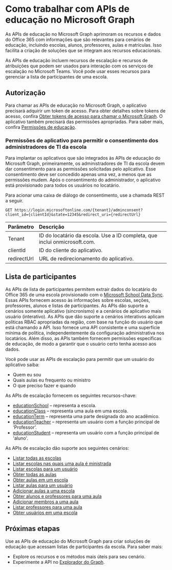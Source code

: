 # <a name="working-with-education-apis-in-microsoft-graph"></a>Como trabalhar com APIs de educação no Microsoft Graph

As APIs de educação no Microsoft Graph aprimoram os recursos e dados do Office 365 com informações que são relevantes para cenários de educação, incluindo escolas, alunos, professores, aulas e matrículas. Isso facilita a criação de soluções que se integram aos recursos educacionais.

As APIs de educação incluem recursos de escalação e recursos de atribuições que podem ser usados para interação com os serviços de escalação no Microsoft Teams. Você pode usar esses recursos para gerenciar a lista de participantes de uma escola.

## <a name="authorization"></a>Autorização

Para chamar as APIs de educação no Microsoft Graph, o aplicativo precisará adquirir um token de acesso. Para obter detalhes sobre tokens de acesso, confira [Obter tokens de acesso para chamar o Microsoft Graph](https://developer.microsoft.com/pt-BR/graph/docs/concepts/auth_overview). O aplicativo também precisará das permissões apropriadas. Para saber mais, confira [Permissões de educação](../../../concepts/permissions_reference.md#education-permissions). 

### <a name="app-permissions-to-enable-school-it-admins-to-consent"></a>Permissões de aplicativo para permitir o consentimento dos administradores de TI da escola 

Para implantar os aplicativos que são integrados às APIs de educação do Microsoft Graph, primeiramente, os administradores de TI da escola devem dar consentimento para as permissões solicitadas pelo aplicativo. Esse consentimento deve ser concedido apenas uma vez, a menos que as permissões mudem. Após o consentimento do administrador, o aplicativo está provisionado para todos os usuários no locatário.

Para acionar uma caixa de diálogo de consentimento, use a chamada REST a seguir.

```
GET https://login.microsoftonline.com/{tenant}/adminconsent?
client_id={clientId}&state=12345&redirect_uri={redirectUrl}
```

|Parâmetro|Descrição|
|:--------|:----------|
|Tenant|ID do locatário da escola. Use a ID completa, que inclui onmicrosoft.com.|
|clientId|ID do cliente do aplicativo.|
|redirectUrl|URL de redirecionamento do aplicativo.|


## <a name="rostering"></a>Lista de participantes

As APIs de lista de participantes permitem extrair dados do locatário do Office 365 de uma escola provisionado com o [Microsoft School Data Sync](https://sds.microsoft.com/). Essas APIs fornecem acesso às informações sobre escolas, seções, professores, alunos e listas de participantes. As APIs dão suporte a cenários somente aplicativo (sincronismo) e a cenários de aplicativo mais usuário (interativo). As APIs que dão suporte a cenários interativos aplicam políticas RBAC apropriadas da região, com base na função do usuário que está chamando a API. Isso fornece uma API consistente e uma superfície mínima de política, independentemente da configuração administrativa nos locatários. Além disso, as APIs também fornecem permissões específicas de educação, de modo a garantir que o usuário certo tenha acesso aos dados.

Você pode usar as APIs de escalação para permitir que um usuário do aplicativo saiba:

- Quem eu sou
- Quais aulas eu frequento ou ministro
- O que preciso fazer e quando

As APIs de escalação fornecem os seguintes recursos-chave:

- [educationSchool](educationschool.md) – representa a escola.
- [educationClass](educationclass.md) – representa uma aula em uma escola.
- [educationTerm](educationterm.md) – representa uma parte designada do ano acadêmico.
- [educationTeacher](educationteacher.md) – representa um usuário com a função principal de ‘Professor’.
- [educationStudent](educationstudent.md) – representa um usuário com a função principal de 'aluno'.

As APIs de escalação dão suporte aos seguintes cenários:

- [Listar todas as escolas](../api/educationroot_list_schools.md) 
- [Listar escolas nas quais uma aula é ministrada](../api/educationclass_list_schools.md)
- [Listar escolas para um usuário](../api/educationuser_list_schools.md)
- [Obter todas as aulas](../api/educationroot_list_classes.md )
- [Obter aulas em um escola](../api/educationschool_list_classes.md)
- [Listar aulas para um usuário](../api/educationuser_list_classes.md)
- [Adicionar aulas a uma escola](../api/educationschool_post_classes.md)
- [Obter alunos e professores para uma aula](../api/educationclass_list_members.md)
- [Adicionar membros a uma aula](../api/educationclass_post_members.md) 
- [Listar professores para uma aula](../api/educationclass_list_teachers.md)
- [Obter usuários em uma escola](../api/educationschool_list_users.md)

<!-- Should you list delete scenarios here as well? -->

## <a name="next-steps"></a>Próximas etapas
Use as APIs de educação do Microsoft Graph para criar soluções de educação que acessam listas de participantes da escola. Para saber mais:

- Explore os recursos e os métodos mais úteis para seu cenário.
- Experimente a API no [Explorador do Graph](https://developer.microsoft.com/pt-BR/graph/graph-explorer).

